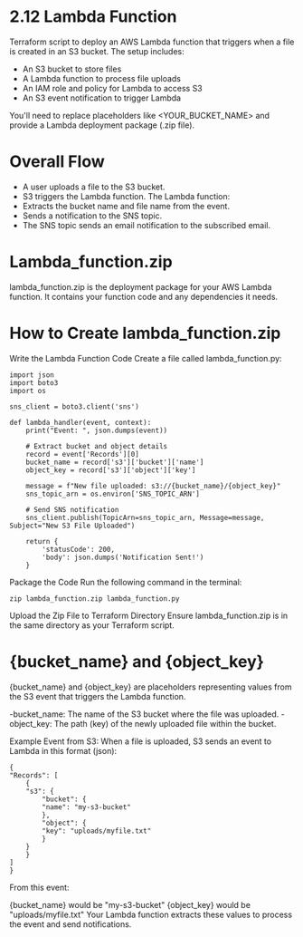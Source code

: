 

# 2.12 Lambda Function
Terraform script to deploy an AWS Lambda function that triggers when a file is created in an S3 bucket. The setup includes:

- An S3 bucket to store files
- A Lambda function to process file uploads
- An IAM role and policy for Lambda to access S3
- An S3 event notification to trigger Lambda

You'll need to replace placeholders like <YOUR_BUCKET_NAME> and provide a Lambda deployment package (.zip file).

# Overall Flow
- A user uploads a file to the S3 bucket.
- S3 triggers the Lambda function.
The Lambda function:
- Extracts the bucket name and file name from the event.
- Sends a notification to the SNS topic.
- The SNS topic sends an email notification to the subscribed email.

# Lambda_function.zip
lambda_function.zip is the deployment package for your AWS Lambda function. It contains your function code and any dependencies it needs.

# How to Create lambda_function.zip
Write the Lambda Function Code
Create a file called lambda_function.py:


    import json
    import boto3
    import os

    sns_client = boto3.client('sns')

    def lambda_handler(event, context):
        print("Event: ", json.dumps(event))
        
        # Extract bucket and object details
        record = event['Records'][0]
        bucket_name = record['s3']['bucket']['name']
        object_key = record['s3']['object']['key']
        
        message = f"New file uploaded: s3://{bucket_name}/{object_key}"
        sns_topic_arn = os.environ['SNS_TOPIC_ARN']

        # Send SNS notification
        sns_client.publish(TopicArn=sns_topic_arn, Message=message, Subject="New S3 File Uploaded")

        return {
            'statusCode': 200,
            'body': json.dumps('Notification Sent!')
        }

Package the Code
Run the following command in the terminal:

    zip lambda_function.zip lambda_function.py

Upload the Zip File to Terraform Directory
Ensure lambda_function.zip is in the same directory as your Terraform script.

# {bucket_name} and {object_key}
{bucket_name} and {object_key} are placeholders representing values from the S3 event that triggers the Lambda function.

-bucket_name: The name of the S3 bucket where the file was uploaded.
-object_key: The path (key) of the newly uploaded file within the bucket.

Example Event from S3:
When a file is uploaded, S3 sends an event to Lambda in this format (json):

    {
    "Records": [
        {
        "s3": {
            "bucket": {
            "name": "my-s3-bucket"
            },
            "object": {
            "key": "uploads/myfile.txt"
            }
        }
        }
    ]
    }

From this event:

{bucket_name} would be "my-s3-bucket"
{object_key} would be "uploads/myfile.txt"
Your Lambda function extracts these values to process the event and send notifications.